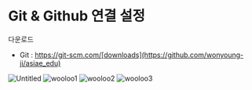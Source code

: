 # Git & Github 연결 설정

다운로드


- Git : https://git-scm.com/[downloads](https://github.com/wonyoung-ji/asiae_edu)

![Untitled](/images/2022/12/test/Untitled.png)
![wooloo1](/images/2022/12/test/wooloo1.jpg)
![wooloo2](/images/2022/12/test/wooloo2.jpg)
![wooloo3](/images/2022/12/test/wooloo3.jpg)
    